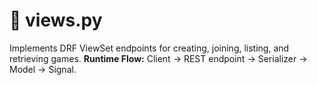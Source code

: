 # 📘 views.py
Implements DRF ViewSet endpoints for creating, joining, listing, and retrieving games.
**Runtime Flow:** Client → REST endpoint → Serializer → Model → Signal.
